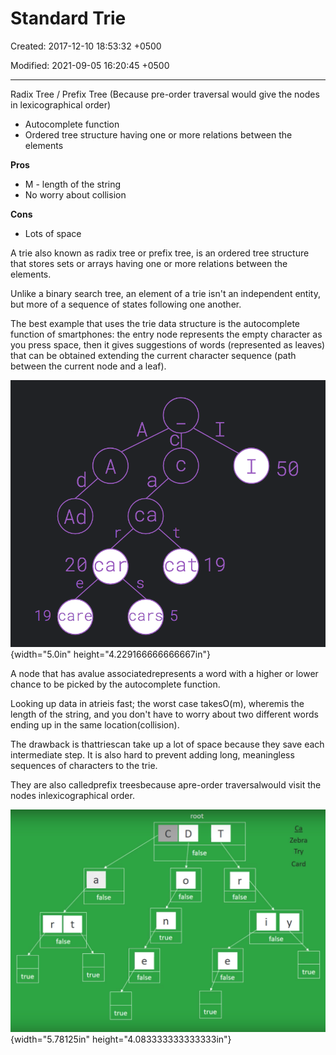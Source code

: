 # Standard Trie

Created: 2017-12-10 18:53:32 +0500

Modified: 2021-09-05 16:20:45 +0500

---

Radix Tree / Prefix Tree (Because pre-order traversal would give the nodes in lexicographical order)
-   Autocomplete function
-   Ordered tree structure having one or more relations between the elements



**Pros**
-   M - length of the string
-   No worry about collision



**Cons**
-   Lots of space



A trie also known as radix tree or prefix tree, is an ordered tree structure that stores sets or arrays having one or more relations between the elements.



Unlike a binary search tree, an element of a trie isn't an independent entity, but more of a sequence of states following one another.



The best example that uses the trie data structure is the autocomplete function of smartphones: the entry node represents the empty character as you press space, then it gives suggestions of words (represented as leaves) that can be obtained extending the current character sequence (path between the current node and a leaf).



![20 car 19 care 50 ca cat cars ](media/Standard-Trie-image1.png){width="5.0in" height="4.229166666666667in"}



A node that has avalue associatedrepresents a word with a higher or lower chance to be picked by the autocomplete function.



Looking up data in atrieis fast; the worst case takesO(m), wheremis the length of the string, and you don't have to worry about two different words ending up in the same location(collision).



The drawback is thattriescan take up a lot of space because they save each intermediate step. It is also hard to prevent adding long, meaningless sequences of characters to the trie.



They are also calledprefix treesbecause apre-order traversalwould visit the nodes inlexicographical order.



![false false true true Zebra Card false true true true false root false false true false false ](media/Standard-Trie-image2.png){width="5.78125in" height="4.083333333333333in"}



